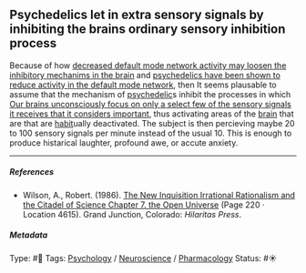 ## Psychedelics let in extra sensory signals by inhibiting the brains ordinary sensory inhibition process

Because of how [decreased default mode network activity may loosen the inhibitory mechanims in the brain](Decreased%20default%20mode%20network%20activity%20may%20loosen%20the%20inhibitory%20mechanims%20in%20the%20brain.md) and [psychedelics have been shown to reduce activity in the default mode network](), then It seems plausable to assume that the mechanism of [psychedelic](Psychedelic.md)s inhibit the processes in which [Our brains unconsciously focus on only a select few of the sensory signals it receives that it considers important](Our%20brains%20unconsciously%20focus%20on%20only%20a%20select%20few%20of%20the%20sensory%20signals%20it%20receives%20that%20it%20considers%20important.md), thus activating areas of the [brain](Brain.md) that are that are [habit](Habit.md)ually deactivated. The subject is then percieving maybe 20 to 100 sensory signals per minute instead of the usual 10. This is enough to produce histarical laughter, profound awe, or accute anxiety.

---

##### References

* Wilson, A., Robert. (1986). [The New Inquisition Irrational Rationalism and the Citadel of Science Chapter 7. the Open Universe](The%20New%20Inquisition%20Irrational%20Rationalism%20and%20the%20Citadel%20of%20Science%20Chapter%207.%20the%20Open%20Universe.md) (Page 220 · Location 4615). Grand Junction, Colorado: *Hilaritas Press*.

##### Metadata

Type: #🔴 
Tags: [Psychology](Psychology.md) / [Neuroscience](Neuroscience.md) / [Pharmacology]() 
Status: #☀️ 

